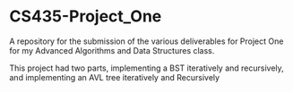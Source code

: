 # CS435-Project_One
A repository for the submission of the various deliverables for Project One for my Advanced Algorithms and Data Structures class.

This project had two parts, implementing a BST iteratively and recursively, and implementing an AVL tree iteratively and Recursively

